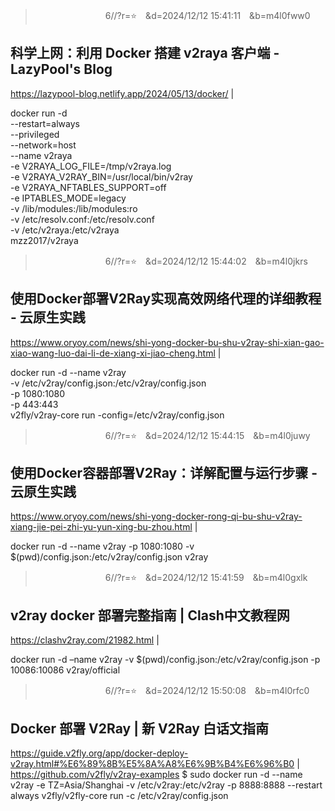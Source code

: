 
>　　　　　　　　6//?r=⭐　&d=2024/12/12 15:41:11　&b=m4l0fww0
## 科学上网：利用 Docker 搭建 v2raya 客户端 - LazyPool's Blog
https://lazypool-blog.netlify.app/2024/05/13/docker/
|

docker run -d \
  --restart=always \
  --privileged \
  --network=host \
  --name v2raya \
  -e V2RAYA_LOG_FILE=/tmp/v2raya.log \
  -e V2RAYA_V2RAY_BIN=/usr/local/bin/v2ray \
  -e V2RAYA_NFTABLES_SUPPORT=off \
  -e IPTABLES_MODE=legacy \
  -v /lib/modules:/lib/modules:ro \
  -v /etc/resolv.conf:/etc/resolv.conf \
  -v /etc/v2raya:/etc/v2raya \
  mzz2017/v2raya

>　　　　　　　　6//?r=⭐　&d=2024/12/12 15:44:02　&b=m4l0jkrs
## 使用Docker部署V2Ray实现高效网络代理的详细教程 - 云原生实践
https://www.oryoy.com/news/shi-yong-docker-bu-shu-v2ray-shi-xian-gao-xiao-wang-luo-dai-li-de-xiang-xi-jiao-cheng.html
|

docker run -d --name v2ray \
  -v /etc/v2ray/config.json:/etc/v2ray/config.json \
  -p 1080:1080 \
  -p 443:443 \
  v2fly/v2ray-core run -config=/etc/v2ray/config.json

>　　　　　　　　6//?r=⭐　&d=2024/12/12 15:44:15　&b=m4l0juwy
## 使用Docker容器部署V2Ray：详解配置与运行步骤 - 云原生实践
https://www.oryoy.com/news/shi-yong-docker-rong-qi-bu-shu-v2ray-xiang-jie-pei-zhi-yu-yun-xing-bu-zhou.html
|

docker run -d --name v2ray -p 1080:1080 -v $(pwd)/config.json:/etc/v2ray/config.json v2ray

>　　　　　　　　6//?r=⭐　&d=2024/12/12 15:41:59　&b=m4l0gxlk
## v2ray docker 部署完整指南 | Clash中文教程网
https://clashv2ray.com/21982.html
|

docker run -d –name v2ray -v $(pwd)/config.json:/etc/v2ray/config.json -p 10086:10086 v2ray/official

>　　　　　　　　6//?r=⭐　&d=2024/12/12 15:50:08　&b=m4l0rfc0
## Docker 部署 V2Ray | 新 V2Ray 白话文指南
https://guide.v2fly.org/app/docker-deploy-v2ray.html#%E6%89%8B%E5%8A%A8%E6%9B%B4%E6%96%B0
|
https://github.com/v2fly/v2ray-examples
$ sudo docker run -d --name v2ray -e TZ=Asia/Shanghai -v /etc/v2ray:/etc/v2ray -p 8888:8888 --restart always v2fly/v2fly-core run -c /etc/v2ray/config.json
